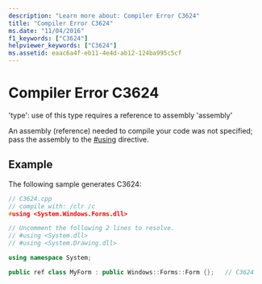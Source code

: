 ```yaml
---
description: "Learn more about: Compiler Error C3624"
title: "Compiler Error C3624"
ms.date: "11/04/2016"
f1_keywords: ["C3624"]
helpviewer_keywords: ["C3624"]
ms.assetid: eaac6a4f-eb11-4e4d-ab12-124ba995c5cf
---
```

# Compiler Error C3624

'type': use of this type requires a reference to assembly 'assembly'

An assembly (reference) needed to compile your code was not specified; pass the assembly to the [#using](../../preprocessor/hash-using-directive-cpp.md) directive.

## Example

The following sample generates C3624:

```cpp
// C3624.cpp
// compile with: /clr /c
#using <System.Windows.Forms.dll>

// Uncomment the following 2 lines to resolve.
// #using <System.dll>
// #using <System.Drawing.dll>

using namespace System;

public ref class MyForm : public Windows::Forms::Form {};   // C3624
```
